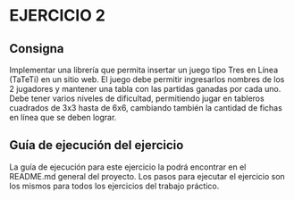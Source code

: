# EJERCICIO 2

## Consigna
Implementar una librería que permita insertar un juego tipo Tres en Línea (TaTeTi) en un sitio web. El juego debe permitir ingresarlos nombres de los 2 jugadores y mantener una tabla con las partidas ganadas por cada uno.<br>
Debe tener varios niveles de dificultad, permitiendo jugar en tableros cuadrados de 3x3 hasta de 6x6, cambiando también la cantidad de fichas en línea que se deben lograr.

## Guía de ejecución del ejercicio
La guía de ejecución para este ejercicio la podrá encontrar en el README.md general del proyecto. Los pasos para ejecutar el ejercicio son los mismos para todos los ejercicios del trabajo práctico.
